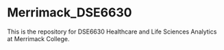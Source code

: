 # Merrimack_DSE6630
This is the repository for DSE6630 Healthcare and Life Sciences Analytics at Merrimack College.
